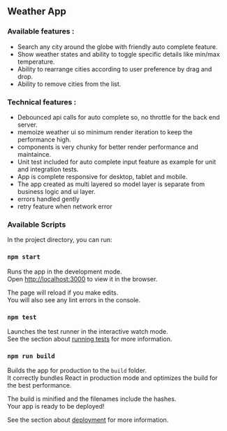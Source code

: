 ## Weather App

### Available features :

- Search any city around the globe with friendly auto complete feature.
- Show weather states and ability to toggle specific details like min/max temperature.
- Ability to rearrange cities according to user preference by drag and drop.
- Ability to remove cities from the list.

### Technical features :

- Debounced api calls for auto complete so, no throttle for the back end server.
- memoize weather ui so minimum render iteration to keep the performance high.
- components is very chunky for better render performance and maintaince.
- Unit test included for auto complete input feature as example for unit and integration tests.
- App is complete responsive for desktop, tablet and mobile.
- The app created as multi layered so model layer is separate from business logic and ui layer.
- errors handled gently
- retry feature when network error

### Available Scripts

In the project directory, you can run:

### `npm start`

Runs the app in the development mode.\
Open [http://localhost:3000](http://localhost:3000) to view it in the browser.

The page will reload if you make edits.\
You will also see any lint errors in the console.

### `npm test`

Launches the test runner in the interactive watch mode.\
See the section about [running tests](https://facebook.github.io/create-react-app/docs/running-tests) for more
information.

### `npm run build`

Builds the app for production to the `build` folder.\
It correctly bundles React in production mode and optimizes the build for the best performance.

The build is minified and the filenames include the hashes.\
Your app is ready to be deployed!

See the section about [deployment](https://facebook.github.io/create-react-app/docs/deployment) for more information.
